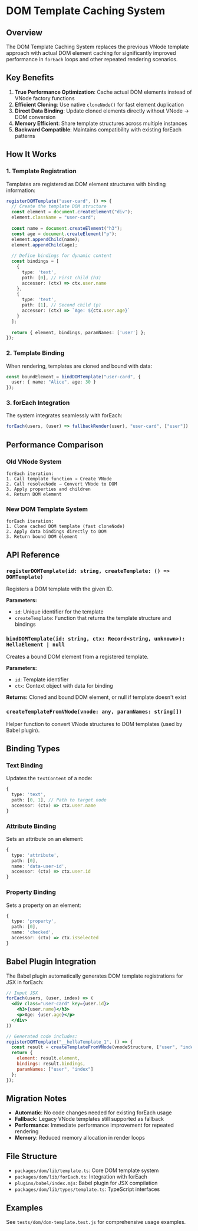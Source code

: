 # DOM Template Caching System

## Overview

The DOM Template Caching System replaces the previous VNode template approach with actual DOM element caching for significantly improved performance in `forEach` loops and other repeated rendering scenarios.

## Key Benefits

1. **True Performance Optimization**: Cache actual DOM elements instead of VNode factory functions
2. **Efficient Cloning**: Use native `cloneNode()` for fast element duplication
3. **Direct Data Binding**: Update cloned elements directly without VNode → DOM conversion
4. **Memory Efficient**: Share template structures across multiple instances
5. **Backward Compatible**: Maintains compatibility with existing forEach patterns

## How It Works

### 1. Template Registration

Templates are registered as DOM element structures with binding information:

```typescript
registerDOMTemplate("user-card", () => {
  // Create the template DOM structure
  const element = document.createElement("div");
  element.className = "user-card";
  
  const name = document.createElement("h3");
  const age = document.createElement("p");
  element.appendChild(name);
  element.appendChild(age);
  
  // Define bindings for dynamic content
  const bindings = [
    {
      type: 'text',
      path: [0], // First child (h3)
      accessor: (ctx) => ctx.user.name
    },
    {
      type: 'text',
      path: [1], // Second child (p)
      accessor: (ctx) => `Age: ${ctx.user.age}`
    }
  ];
  
  return { element, bindings, paramNames: ['user'] };
});
```

### 2. Template Binding

When rendering, templates are cloned and bound with data:

```typescript
const boundElement = bindDOMTemplate("user-card", { 
  user: { name: "Alice", age: 30 } 
});
```

### 3. forEach Integration

The system integrates seamlessly with forEach:

```javascript
forEach(users, (user) => fallbackRender(user), "user-card", ["user"])
```

## Performance Comparison

### Old VNode System
```
forEach iteration:
1. Call template function → Create VNode
2. Call resolveNode → Convert VNode to DOM
3. Apply properties and children
4. Return DOM element
```

### New DOM Template System  
```
forEach iteration:
1. Clone cached DOM template (fast cloneNode)
2. Apply data bindings directly to DOM
3. Return bound DOM element
```

## API Reference

### `registerDOMTemplate(id: string, createTemplate: () => DOMTemplate)`

Registers a DOM template with the given ID.

**Parameters:**
- `id`: Unique identifier for the template
- `createTemplate`: Function that returns the template structure and bindings

### `bindDOMTemplate(id: string, ctx: Record<string, unknown>): HellaElement | null`

Creates a bound DOM element from a registered template.

**Parameters:**
- `id`: Template identifier
- `ctx`: Context object with data for binding

**Returns:** Cloned and bound DOM element, or null if template doesn't exist

### `createTemplateFromVNode(vnode: any, paramNames: string[])`

Helper function to convert VNode structures to DOM templates (used by Babel plugin).

## Binding Types

### Text Binding
Updates the `textContent` of a node:
```typescript
{
  type: 'text',
  path: [0, 1], // Path to target node
  accessor: (ctx) => ctx.user.name
}
```

### Attribute Binding  
Sets an attribute on an element:
```typescript
{
  type: 'attribute', 
  path: [0],
  name: 'data-user-id',
  accessor: (ctx) => ctx.user.id
}
```

### Property Binding
Sets a property on an element:
```typescript
{
  type: 'property',
  path: [0],
  name: 'checked', 
  accessor: (ctx) => ctx.isSelected
}
```

## Babel Plugin Integration

The Babel plugin automatically generates DOM template registrations for JSX in forEach:

```jsx
// Input JSX
forEach(users, (user, index) => (
  <div class="user-card" key={user.id}>
    <h3>{user.name}</h3>
    <p>Age: {user.age}</p>
  </div>
))

// Generated code includes:
registerDOMTemplate("__hellaTemplate_1", () => {
  const result = createTemplateFromVNode(vnodeStructure, ["user", "index"]);
  return {
    element: result.element,
    bindings: result.bindings, 
    paramNames: ["user", "index"]
  };
});
```

## Migration Notes

- **Automatic**: No code changes needed for existing forEach usage
- **Fallback**: Legacy VNode templates still supported as fallback
- **Performance**: Immediate performance improvement for repeated rendering
- **Memory**: Reduced memory allocation in render loops

## File Structure

- `packages/dom/lib/template.ts`: Core DOM template system
- `packages/dom/lib/forEach.ts`: Integration with forEach
- `plugins/babel/index.mjs`: Babel plugin for JSX compilation
- `packages/dom/lib/types/template.ts`: TypeScript interfaces

## Examples

See `tests/dom/dom-template.test.js` for comprehensive usage examples.
